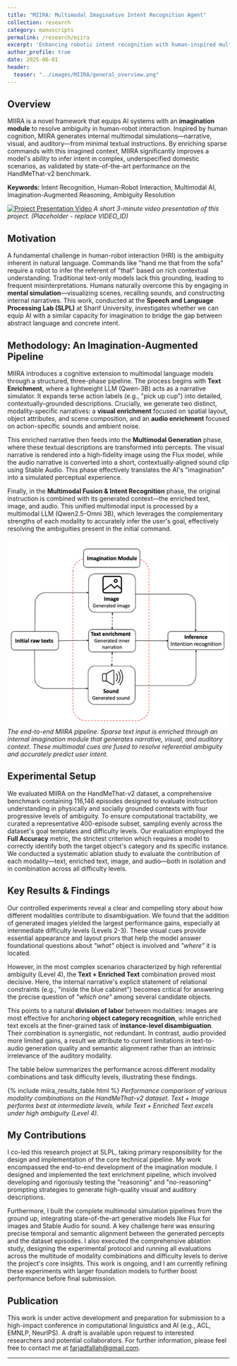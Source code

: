 ```yaml
---
title: "MIIRA: Multimodal Imaginative Intent Recognition Agent"
collection: research
category: manuscripts
permalink: /research/miira
excerpt: 'Enhancing robotic intent recognition with human-inspired multimodal imagination, achieving state-of-the-art results on ambiguous instruction benchmarks.'
author_profile: true
date: 2025-06-01
header:
  teaser: "../images/MIIRA/general_overview.png"
---
```


## Overview

MIIRA is a novel framework that equips AI systems with an **imagination module** to resolve ambiguity in human-robot interaction. Inspired by human cognition, MIIRA generates internal multimodal simulations—narrative, visual, and auditory—from minimal textual instructions. By enriching sparse commands with this imagined context, MIIRA significantly improves a model's ability to infer intent in complex, underspecified domestic scenarios, as validated by state-of-the-art performance on the HandMeThat-v2 benchmark.

**Keywords:** Intent Recognition, Human-Robot Interaction, Multimodal AI, Imagination-Augmented Reasoning, Ambiguity Resolution

[![Project Presentation Video](https://img.youtube.com/vi/VIDEO_ID/0.jpg)](https://www.youtube.com/watch?v=VIDEO_ID)
*A short 3-minute video presentation of this project. (Placeholder - replace VIDEO_ID)*

## Motivation

A fundamental challenge in human-robot interaction (HRI) is the ambiguity inherent in natural language. Commands like "hand me that from the sofa" require a robot to infer the referent of "that" based on rich contextual understanding. Traditional text-only models lack this grounding, leading to frequent misinterpretations. Humans naturally overcome this by engaging in **mental simulation**—visualizing scenes, recalling sounds, and constructing internal narratives. This work, conducted at the **Speech and Language Processing Lab (SLPL)** at Sharif University, investigates whether we can equip AI with a similar capacity for imagination to bridge the gap between abstract language and concrete intent.

## Methodology: An Imagination-Augmented Pipeline

MIIRA introduces a cognitive extension to multimodal language models through a structured, three-phase pipeline. The process begins with **Text Enrichment**, where a lightweight LLM (Qwen-3B) acts as a narrative simulator. It expands terse action labels (e.g., "pick up cup") into detailed, contextually-grounded descriptions. Crucially, we generate two distinct, modality-specific narratives: a **visual enrichment** focused on spatial layout, object attributes, and scene composition, and an **audio enrichment** focused on action-specific sounds and ambient noise.

This enriched narrative then feeds into the **Multimodal Generation** phase, where these textual descriptions are transformed into percepts. The visual narrative is rendered into a high-fidelity image using the Flux model, while the audio narrative is converted into a short, contextually-aligned sound clip using Stable Audio. This phase effectively translates the AI's "imagination" into a simulated perceptual experience.

Finally, in the **Multimodal Fusion & Intent Recognition** phase, the original instruction is combined with its generated context—the enriched text, image, and audio. This unified multimodal input is processed by a multimodal LLM (Qwen2.5-Omni 3B), which leverages the complementary strengths of each modality to accurately infer the user's goal, effectively resolving the ambiguities present in the initial command.

![MIIRA Architecture](../images/MIIRA/general_overview.png)
*The end-to-end MIIRA pipeline. Sparse text input is enriched through an internal imagination module that generates narrative, visual, and auditory context. These multimodal cues are fused to resolve referential ambiguity and accurately predict user intent.*

## Experimental Setup

We evaluated MIIRA on the HandMeThat-v2 dataset, a comprehensive benchmark containing 116,146 episodes designed to evaluate instruction understanding in physically and socially grounded contexts with four progressive levels of ambiguity. To ensure computational tractability, we curated a representative 400-episode subset, sampling evenly across the dataset's goal templates and difficulty levels. Our evaluation employed the **Full Accuracy** metric, the strictest criterion which requires a model to correctly identify both the target object's category and its specific instance. We conducted a systematic ablation study to evaluate the contribution of each modality—text, enriched text, image, and audio—both in isolation and in combination across all difficulty levels.

## Key Results & Findings

Our controlled experiments reveal a clear and compelling story about how different modalities contribute to disambiguation. We found that the addition of generated images yielded the largest performance gains, especially at intermediate difficulty levels (Levels 2-3). These visual cues provide essential appearance and layout priors that help the model answer foundational questions about *"what"* object is involved and *"where"* it is located.

However, in the most complex scenarios characterized by high referential ambiguity (Level 4), the **Text + Enriched Text** combination proved most decisive. Here, the internal narrative's explicit statement of relational constraints (e.g., "inside the blue cabinet") becomes critical for answering the precise question of *"which one"* among several candidate objects.

This points to a natural **division of labor** between modalities: images are most effective for anchoring **object category recognition**, while enriched text excels at the finer-grained task of **instance-level disambiguation**. Their combination is synergistic, not redundant. In contrast, audio provided more limited gains, a result we attribute to current limitations in text-to-audio generation quality and semantic alignment rather than an intrinsic irrelevance of the auditory modality.

The table below summarizes the performance across different modality combinations and task difficulty levels, illustrating these findings.

{% include miira_results_table.html %}
*Performance comparison of various modality combinations on the HandMeThat-v2 dataset. Text + Image performs best at intermediate levels, while Text + Enriched Text excels under high ambiguity (Level 4).*

## My Contributions

I co-led this research project at SLPL, taking primary responsibility for the design and implementation of the core technical pipeline. My work encompassed the end-to-end development of the imagination module. I designed and implemented the text enrichment pipeline, which involved developing and rigorously testing the "reasoning" and "no-reasoning" prompting strategies to generate high-quality visual and auditory descriptions.

Furthermore, I built the complete multimodal simulation pipelines from the ground up, integrating state-of-the-art generative models like Flux for images and Stable Audio for sound. A key challenge here was ensuring precise temporal and semantic alignment between the generated percepts and the dataset episodes. I also executed the comprehensive ablation study, designing the experimental protocol and running all evaluations across the multitude of modality combinations and difficulty levels to derive the project's core insights. This work is ongoing, and I am currently refining these experiments with larger foundation models to further boost performance before final submission.

## Publication

This work is under active development and preparation for submission to a high-impact conference in computational linguistics and AI (e.g., ACL, EMNLP, NeurIPS). A draft is available upon request to interested researchers and potential collaborators. For further information, please feel free to contact me at [farjadfallah@gmail.com](mailto:farjadfallah@gmail.com).

---


<!-- ---
title: "MIIRA: Multimodal Imaginative Intent Recognition Agent"
collection: research
category: manuscripts
permalink: /research/miira
excerpt: 'Bringing human-like imagination to AI intent recognition'
author_profile: true


---

## Project Summary
Human instructions are often ambiguous, such as saying "Hand me that from the sofa," where a robot must infer what "that" refers to without clear context. Our project, MIIRA, addresses this by introducing an imagination module for AI systems, drawing inspiration from how humans use mental imagery to resolve ambiguity. The core problem is that robots struggle to infer intent from text alone, leading to misinterpretations in real-world scenarios. Our solution enriches minimal text with imagined narratives, visuals, and audio, which are then integrated into a multimodal language model. This approach improves robots' ability to understand ambiguous, context-dependent instructions, resulting in a more natural human-robot interactions.

---

## Demo
A short 3-minute video presentation of this project:  
*(Video placeholder — embed once uploaded to YouTube/Vimeo/MP4)*  

---

## Motivation
Intent recognition is a core challenge in human-robot interaction, as existing systems frequently misinterpret ambiguous commands due to reliance on limited textual input. Humans naturally imagine contextual details—visualizing scenes, recalling sounds, or constructing narratives—to better understand language. In this project, at the Speech and Language Processing Lab (SLPL) at Sharif University, we aim to replicate this cognitive process in machines, enabling AI to handle complex, underspecified instructions in domestic environments more effectively.
---

## Our Approach: The Imagination Module
MIIRA extends language models with an internal imagination step that simulates human-like reasoning. The process begins with text enrichment, where sparse commands are expanded into vivid, contextually grounded narratives that incorporate spatial layouts, object attributes, and environmental details. This is followed by visual simulation, generating realistic images using models like Flux to capture object positions, appearances, and actions. Auditory simulation adds complementary sounds, such as action-specific noises and ambient cues, produced via tools like Stable Audio. Finally, all modalities—enriched text, images, and audio—are integrated into a multimodal LLM, such as Qwen2.5-Omni (3B), to perform intent recognition. This end-to-end pipeline allows the model to hypothesize plausible world states, bridging gaps in ambiguous inputs.

![Simplified MIIRA pipeline diagram](../images/MIIRA/general_overview.png)

---

## Dataset & Experiments
We evaluated MIIRA on the HandMeThat-v2 dataset, a benchmark designed for ambiguous instructions in domestic settings with 116,146 episodes across physical and social contexts. To make experiments computationally tractable, we curated a multimodalized 400-episode subset, sampling evenly across 25 goal templates and four difficulty levels ranging from simple planning tasks to highly ambiguous scenarios requiring social reasoning. Using Qwen2.5-Omni, we tested various modality combinations under the Full Accuracy metric, which demands correct identification of both object category and instance.


---

## Key Results
Our experiments revealed that visual input provides the most substantial gains, particularly at medium difficulty levels, by anchoring spatial and object-specific details like "what" and "where." Enriched text proves decisive in high-ambiguity cases, clarifying referential ambiguities such as "which one" through narrative context. Audio contributes smaller but complementary improvements, enhancing realism in dynamic scenes. Overall, the combination of narration and vision makes AI reasoning more human-like, with performance improvements scaling with task complexity. We also compared against baselines like FISER, reimplemented with a smaller model, showing MIIRA's advantages in multimodal settings.

{% include miira_results_table.html %}
*Performance comparison of various modality combinations on the HandMeThat-v2 dataset. Text + Image performs best at intermediate levels, while Text + Enriched Text excels under high ambiguity (Level 4).*

---

## My Contribution
This project was a collaborative effort implemented entirely by my sister and me along with others who focused on analyzing the results and directing the general direction of research. Me and my sister designed and coded the text enrichment pipeline, including reasoning and no-reasoning modes for visual and auditory prompts. we also built the image and audio generation modules using Flux and Stable Audio, ensuring alignment with the dataset's episodic structure. Additionally, we ran all multimodal experiments with differnet sets of modalities, with ongoing refinements using stronger models planned for submission in a couple of weeks.


---

## Draft Paper
This work is currently being prepared for submission. Draft available upon request.
If you’d like to know more, feel free to reach out:
*farjadfallah@gmail.com* 

 -->
